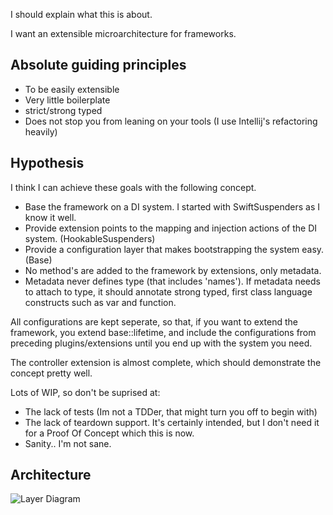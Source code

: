 I should explain what this is about.

I want an extensible microarchitecture for frameworks. 

## Absolute guiding principles

  * To be easily extensible
  * Very little boilerplate
  * strict/strong typed
  * Does not stop you from leaning on your tools (I use Intellij's refactoring heavily)

## Hypothesis

I think I can achieve these goals with the following concept.

  * Base the framework on a DI system. I started with SwiftSuspenders as I know it well.
  * Provide extension points to the mapping and injection actions of the DI system. (HookableSuspenders)
  * Provide a configuration layer that makes bootstrapping the system easy. (Base)
  * No method's are added to the framework by extensions, only metadata.
  * Metadata never defines type (that includes 'names'). If metadata needs to attach to type, it should annotate strong typed, first class language constructs such as var and function.

All configurations are kept seperate, so that, if you want to extend the framework, you extend base::lifetime, and include the configurations
from preceding plugins/extensions until you end up with the system you need. 

The controller extension is almost complete, which should demonstrate the concept pretty well.

Lots of WIP, so don't be suprised at:
  
  * The lack of tests (Im not a TDDer, that might turn you off to begin with)
  * The lack of teardown support. It's certainly intended, but I don't need it for a Proof Of Concept which this is now.
  * Sanity.. I'm not sane.
	
## Architecture

![Layer Diagram](http://www.gliffy.com/pubdoc/2791221/L.png)
